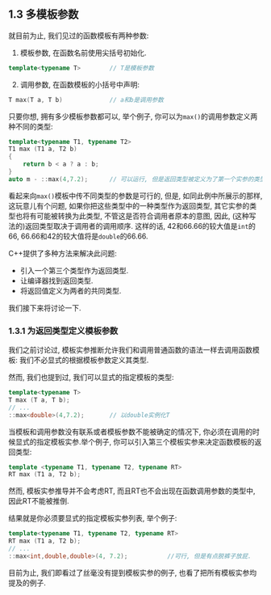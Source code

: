 ## 1.3 多模板参数

就目前为止, 我们见过的函数模板有两种参数:

1. 模板参数,  在函数名前使用尖括号初始化.

```cpp
template<typename T>		// T是模板参数
```

2. 调用参数, 在函数模板的小括号中声明:

```cpp
T max(T a, T b)				// a和b是调用参数
```

只要你想, 拥有多少模板参数都可以, 举个例子, 你可以为`max()`的调用参数定义两种不同的类型:

```cpp
template<typename T1, typename T2>
T1 max (T1 a, T2 b)
{
	return b < a ? a : b;
}
auto m - ::max(4,7.2);		// 可以运行, 但是返回类型被定义为了第一个实参的类型.
```

 看起来向`max()`模板中传不同类型的参数是可行的, 但是, 如同此例中所展示的那样, 这玩意儿有个问题, 如果你把这些类型中的一种类型作为返回类型, 其它实参的类型也将有可能被转换为此类型, 不管这是否符合调用者原本的意图, 因此, (这种写法的)返回类型取决于调用者的调用顺序. 这样的话, 42和66.66的较大值是`int`的66, 66.66和42的较大值将是`double`的66.66.

C++提供了多种方法来解决此问题:

- 引入一个第三个类型作为返回类型.
- 让编译器找到返回类型.
- 将返回值定义为两者的共同类型.

我们接下来将讨论一下.



### 1.3.1 为返回类型定义模板参数

我们之前讨论过, 模板实参推断允许我们和调用普通函数的语法一样去调用函数模板: 我们不必显式的根据模板参数定义其类型.

然而, 我们也提到过, 我们可以显式的指定模板的类型:

```cpp
template<typename T>
T max (T a, T b);
// ...
::max<double>(4,7.2);		// 以double实例化T
```

当模板和调用参数没有联系或者模板参数不能被确定的情况下, 你必须在调用的时候显式的指定模板实参.举个例子, 你可以引入第三个模板实参来决定函数模板的返回类型:

``````cpp
template <typename T1, typename T2, typename RT>
RT max (T1 a, T2 b);
``````

然而, 模板实参推导并不会考虑RT, 而且RT也不会出现在函数调用参数的类型中, 因此RT不能被推倒.

结果就是你必须要显式的指定模板实参列表, 举个例子:

```cpp
template<typename T1, typename T2, typename RT>
RT max (T1 a, T2 b);
// ...
::max<int,double,double>(4, 7.2);			//可行, 但是有点脱裤子放屁.
```

目前为止, 我们即看过了丝毫没有提到模板实参的例子, 也看了把所有模板实参均提及的例子.